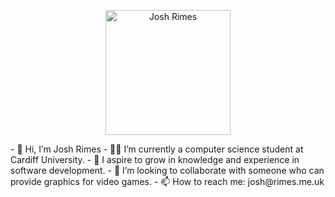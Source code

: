 <p align="center">
  <img src=""C:\Users\josh\OneDrive\Pictures\Camera Roll\ilse of wight.jpg"" height="200" title="Josh Rimes">
</p>
- 👋 Hi, I’m Josh Rimes
- 🧑‍🎓 I’m currently a computer science student at Cardiff University.
- 🌱 I aspire to grow in knowledge and experience in software development.
- 💞️ I’m looking to collaborate with someone who can provide graphics for video games.
- 📫 How to reach me: josh@rimes.me.uk

<!---
Rimesy/Rimesy is a ✨ special ✨ repository because its `README.md` (this file) appears on your GitHub profile.
You can click the Preview link to take a look at your changes.
--->
